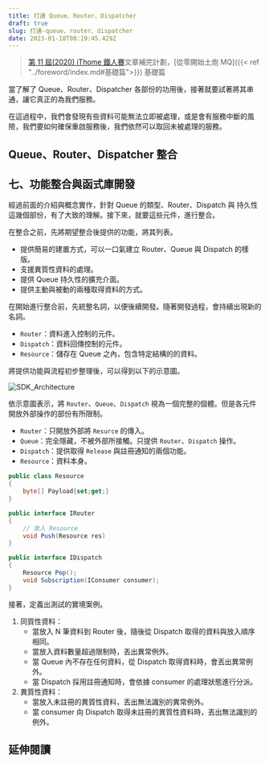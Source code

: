 ```yaml
---
title: 打通 Queue、Router、Dispatcher
draft: true
slug: 打通-queue、router、dispatcher
date: 2023-01-18T08:19:45.429Z
---
```


> [第 11 屆(2020) iThome 鐵人賽](https://ithelp.ithome.com.tw/users/20107551/ironman/2172)文章補完計劃，[從零開始土炮 MQ]({{< ref "../foreword/index.md#基礎篇">}}) 基礎篇

當了解了 Queue、Router、Dispatcher 各部份的功用後，接著就要試著將其串通，讓它真正的為我們服務。

在這過程中，我們會發現有些資料可能無法立即被處理，或是會有服務中斷的風險，我們要如何確保重啟服務後，我們依然可以取回未被處理的服務。

<!--more-->

## Queue、Router、Dispatcher 整合

## 七、功能整合與函式庫開發

經過前面的介紹與概念實作，針對 Queue 的類型、Router、Dispatch 與 持久性這幾個部份，有了大致的理解。接下來，就要這些元件，進行整合。

在整合之前，先將期望整合後提供的功能，將其列表。

* 提供簡易的建置方式，可以一口氣建立 Router、Queue 與 Dispatch 的樣版。
* 支援異質性資料的處理。
* 提供 Queue 持久性的擴充介面。
* 提供主動與被動的兩種取得資料的方式。

在開始進行整合前，先統整名詞，以便後續開發。隨著開發過程，會持續出現新的名詞。

* `Router`：資料進入控制的元件。
* `Dispatch`：資料回傳控制的元件。
* `Resource`：儲存在 Queue 之內，包含特定結構的的資料。

將提供功能與流程初步整理後，可以得到以下的示意圖。

![SDK_Architecture](/SDK_Architecture.png)

依示意圖表示，將 `Router`、`Queue`、`Dispatch` 視為一個完整的個體。但是各元件開放外部操作的部份有所限制。

* `Router`：只開放外部將 `Resurce` 的傳入。
* `Queue`：完全隱藏，不被外部所接觸。只提供 `Router`、`Dispatch` 操作。
* `Dispatch`：提供取得 `Release` 與註冊通知的兩個功能。
* `Resource`：資料本身。

```C#
public class Resource
{
    byte[] Payload{set;get;}
}

public interface IRouter
{
    // 放入 Resource 
    void Push(Resource res)
}

public interface IDispatch
{
    Resource Pop();
    void Subscription(IConsumer consumer);
}
```

接著，定義出測試的實境案例。

1. 同質性資料：
   * 當放入 N 筆資料到 Router 後，隨後從 Dispatch 取得的資料與放入順序相同。
   * 當放入資料數量超過限制時，丟出異常例外。
   * 當 Queue 內不存在任何資料，從 Dispatch 取得資料時，會丟出異常例外。
   * 當 Dispatch 採用註冊通知時，會依據 consumer 的處理狀態進行分派。
2. 異質性資料：
   * 當放入未註冊的異質性資料，丟出無法識別的異常例外。
   * 當 consumer 向 Dispatch 取得未註冊的異質性資料時，丟出無法識別的例外。

## 延伸閱讀
